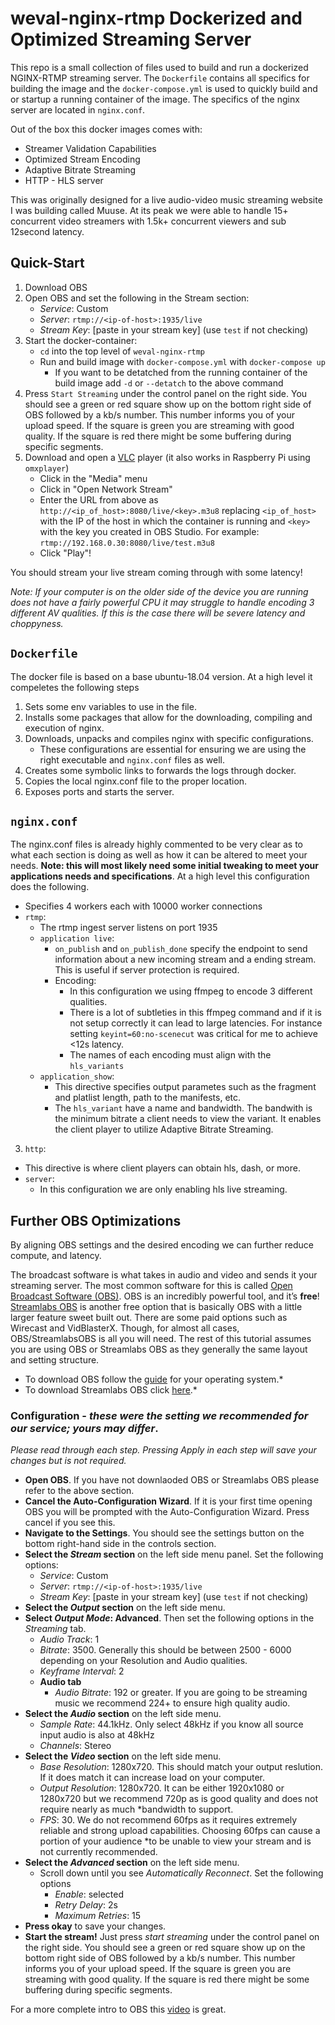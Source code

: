 # weval-nginx-rtmp Dockerized and Optimized Streaming Server
This repo is a small collection of files used to build and run a dockerized NGINX-RTMP streaming server. The `Dockerfile` contains all specifics for building the image and the `docker-compose.yml` is used to quickly build and or startup a running container of the image. The specifics of the nginx server are located in `nginx.conf`.

Out of the box this docker images comes with:
* Streamer Validation Capabilities
* Optimized Stream Encoding
* Adaptive Bitrate Streaming
* HTTP - HLS server

This was originally designed for a live audio-video music streaming website I was building called Muuse. At its peak we were able to handle 15+ concurrent video streamers with 1.5k+ concurrent viewers and sub 12second latency.

## Quick-Start
1. Download OBS
2. Open OBS and set the following in the Stream section:
    * *Service*: Custom
    * *Server*: `rtmp://<ip-of-host>:1935/live`
    * *Stream Key*: [paste in your stream key] (use `test` if not checking)
3. Start the docker-container:
    * `cd` into the top level of `weval-nginx-rtmp`
    * Run and build image with `docker-compose.yml` with `docker-compose up`
      * If you want to be detatched from the running container of the build image add `-d` or `--detatch` to the above command
4. Press `Start Streaming` under the control panel on the right side. You should see a green or red square show up on the bottom right side of OBS followed by a kb/s number. This number informs you of your upload speed. If the square is green you are streaming with good quality. If the square is red there might be some buffering during specific segments.
5. Download and open a [VLC](http://www.videolan.org/vlc/index.html) player (it also works in Raspberry Pi using `omxplayer`)
   * Click in the "Media" menu
   * Click in "Open Network Stream"
   * Enter the URL from above as `http://<ip_of_host>:8080/live/<key>.m3u8` replacing `<ip_of_host>` with the IP of the host in which the container is running and `<key>` with the key you created in OBS Studio. For example: `rtmp://192.168.0.30:8080/live/test.m3u8`
   * Click "Play"!

You should stream your live stream coming through with some latency!

*Note: If your computer is on the older side of the device you are running does not have a fairly powerful CPU it may struggle to handle encoding 3 different AV qualities. If this is the case there will be severe latency and choppyness.*


## `Dockerfile`
The docker file is based on a base ubuntu-18.04 version. At a high level it compeletes the following steps
1. Sets some env variables to use in the file.
2. Installs some packages that allow for the downloading, compiling and execution of nginx.
3. Downloads, unpacks and compiles nginx with specific configurations.
    - These configurations are essential for ensuring we are using the right executable and `nginx.conf` files as well.
4. Creates some symbolic links to forwards the logs through docker.
5. Copies the local nginx.conf file to the proper location.
6. Exposes ports and starts the server.

## `nginx.conf`
The nginx.conf files is already highly commented to be very clear as to what each section is doing as well as how it can be altered to meet your needs. **Note: this will most likely need some initial tweaking to meet your applications needs and specifications**. At a high level this configuration does the following.
* Specifies 4 workers each with 10000 worker connections
* `rtmp`:
  * The rtmp ingest server listens on port 1935
  * `application live`:
    * `on_publish` and `on_publish_done` specify the endpoint to send information about a new incoming stream and a ending stream. This is useful if server protection is required.
    * Encoding:
      * In this configuration we using ffmpeg to encode 3 different qualities.
      * There is a lot of subtleties in this ffmpeg command and if it is not setup correctly it can lead to large latencies. For instance setting `keyint=60:no-scenecut` was critical for me to achieve <12s latency.
      * The names of each encoding must align with the `hls_variants`
  * `application_show`:
    * This directive specifies output parametes such as the fragment and platlist length, path to the manifests, etc.
    * The `hls_variant` have a name and bandwidth. The bandwith is the minimum bitrate a client needs to view the variant. It enables the client player to utilize Adaptive Bitrate Streaming.
3. `http`:
  * This directive is where client players can obtain hls, dash, or more.
  * `server`:
    * In this configuration we are only enabling hls live streaming.


## Further OBS Optimizations
By aligning OBS settings and the desired encoding we can further reduce compute, and latency.


The broadcast software is what takes in audio and video and sends it your streaming server. The most common software for this is called <a target="_blank" rel="noreferrer" href="https://obsproject.com/">Open Broadcast Software (OBS)</a>. OBS is an incredibly powerful tool, and it’s **free**! <a target="_blank" rel="noreferrer" href="https://streamlabs.com/">Streamlabs OBS</a> is another free option that is basically OBS with a little larger feature sweet built out. There are some paid options such as Wirecast and VidBlasterX. Though, for almost all cases, OBS/StreamlabsOBS is all you will need. The rest of this tutorial assumes you are using OBS or Streamlabs OBS as they generally the same layout and setting structure.
* To download OBS follow the <a target="_blank" rel="noreferrer" href="https://obsproject.com/">guide</a> for your operating system.*
* To download Streamlabs OBS click <a target="_blank" rel="noreferrer" href="https://streamlabs.com/">here</a>.*


### Configuration - *these were the setting we recommended for our service; yours may differ*.
*Please read through each step. Pressing Apply in each step will save your changes but is not required.*
* **Open OBS**. If you have not downlaoded OBS or Streamlabs OBS please refer to the above section.
* **Cancel the Auto-Configuration Wizard**. If it is your first time opening OBS you will be prompted with the Auto-Configuration Wizard. Press cancel if you see this.
* **Navigate to the Settings**. You should see the settings button on the bottom right-hand side in the controls section.
* **Select the *Stream* section** on the left side menu panel. Set the following options:
    * *Service*: Custom
    * *Server*: `rtmp://<ip-of-host>:1935/live`
    * *Stream Key*: [paste in your stream key] (use `test` if not checking)
* **Select the *Output* section** on the left side menu.
* **Select *Output Mode*: Advanced**. Then set the following options in the *Streaming* tab.
  * *Audio Track*: 1
  * *Bitrate*: 3500. Generally this should be between 2500 - 6000 depending on your Resolution and Audio qualities.
  * *Keyframe Interval*: 2
  * **Audio tab**
    * *Audio Bitrate*: 192 or greater. If you are going to be streaming music we recommend 224+ to ensure high quality audio.
* **Select the *Audio* section** on the left side menu.
  * *Sample Rate*: 44.1kHz. Only select 48kHz if you know all source input audio is also at 48kHz
  * *Channels*: Stereo
* **Select the *Video* section** on the left side menu.
  * *Base Resolution*: 1280x720. This should match your output reslution. If it does match it can increase load on your computer.
  * *Output Resolution*: 1280x720. It can be either 1920x1080 or 1280x720 but we recommend 720p as is good quality and does not require nearly as much *bandwidth to support.
  * *FPS*: 30. We do not recommend 60fps as it requires extremely reliable and strong upload capabilities. Choosing 60fps can cause a portion of your audience *to be unable to view your stream and is not currently recommended.
* **Select the *Advanced* section** on the left side menu.
  * Scroll down until you see *Automatically Reconnect*. Set the following options
    * *Enable*: selected
    * *Retry Delay*: 2s
    * *Maximum Retries*: 15
* **Press okay** to save your changes.
* **Start the stream!** Just press *start streaming* under the control panel on the right side. You should see a green or red square show up on the bottom right side of OBS followed by a kb/s number. This number informs you of your upload speed. If the square is green you are streaming with good quality. If the square is red there might be some buffering during specific segments.

For a more complete intro to OBS this <a target="_blank" rel="noreferrer" href="https://www.youtube.com/watch?v=Muk9LfEWHeU&ab_channel=bai">video</a> is great.
